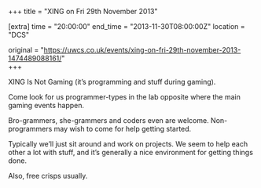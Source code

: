 +++
title = "XING on Fri 29th November 2013"

[extra]
time = "20:00:00"
end_time = "2013-11-30T08:00:00Z"
location = "DCS"

original = "https://uwcs.co.uk/events/xing-on-fri-29th-november-2013-1474489088161/"    
+++

XING Is Not Gaming (it’s programming and stuff during gaming).

Come look for us programmer-types in the lab opposite where the main gaming events happen.

Bro-grammers, she-grammers and coders even are welcome. Non-programmers may wish to come for help getting started.

Typically we’ll just sit around and work on projects. We seem to help each other a lot with stuff, and it’s generally a nice environment for getting things done.

Also, free crisps usually.

